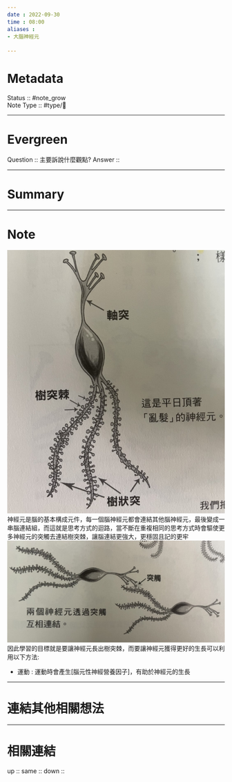 ```yaml
---
date : 2022-09-30
time : 08:00
aliases :
- 大腦神經元

---
```


# Metadata
Status :: #note_grow <br>
Note Type :: #type/📘 <br>

---
# Evergreen
Question :: 主要訴說什麼觀點?
Answer :: 


---

# Summary


---

# Note
![](Extras/Media/image/S__9404422.jpg)
神經元是腦的基本構成元件，每一個腦神經元都會連結其他腦神經元，最後變成一串腦連結組，而這就是思考方式的迴路，當不斷在重複相同的思考方式時會驅使更多神經元的突觸去連結樹突棘，讓腦連結更強大，更穩固且記的更牢
![](Extras/Media/image/S__9404423.jpg)
因此學習的目標就是要讓神經元長出樹突棘，而要讓神經元獲得更好的生長可以利用以下方法:
- 運動 : 運動時會產生[腦元性神經營養因子]，有助於神經元的生長

---

# 連結其他相關想法


---

# 相關連結
up :: 
same :: 
down :: 


